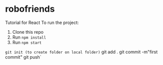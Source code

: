 # robofriends

Tutorial for React To run the project:

1. Clone this repo
2. Run `npm install`
3. Run `npm start`



`git init (to create folder on local folder)`
git add .
git commit -m"first commit"
git push`


